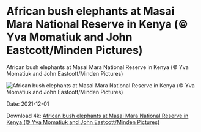 # African bush elephants at Masai Mara National Reserve in Kenya (© Yva Momatiuk and John Eastcott/Minden Pictures)

African bush elephants at Masai Mara National Reserve in Kenya (© Yva Momatiuk and John Eastcott/Minden Pictures)

![African bush elephants at Masai Mara National Reserve in Kenya (© Yva Momatiuk and John Eastcott/Minden Pictures)](https://bing.com/th?id=OHR.ElephantGiving_EN-US6321886502_UHD.jpg&w=1024&h=576)

Date: 2021-12-01

Download 4k: [African bush elephants at Masai Mara National Reserve in Kenya (© Yva Momatiuk and John Eastcott/Minden Pictures)](https://bing.com/th?id=OHR.ElephantGiving_EN-US6321886502_UHD.jpg)

